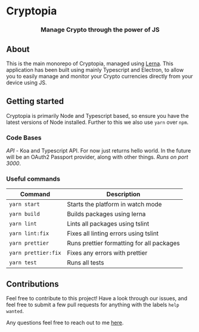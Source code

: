 # Cryptopia

<h3 align="center">Manage Crypto through the power of JS</h3>

## About

This is the main monorepo of Cryptopia, managed using [Lerna](https://github.com/lerna/lerna). This application has been built using mainly Typescript and Electron, to allow you to easily manage and monitor your Crypto currencies directly from your device using JS.

## Getting started

Cryptopia is primarily Node and Typescript based, so ensure you have the latest versions of Node installed. Further to this we also use `yarn` over `npm`.

### Code Bases

_API_ - Koa and Typescript API. For now just returns hello world. In the future will be an OAuth2 Passport provider, along with other things. _Runs on port 3000_.

### Useful commands

| Command             | Description                               |
| ------------------- | ----------------------------------------- |
| `yarn start`        | Starts the platform in watch mode         |
| `yarn build`        | Builds packages using lerna               |
| `yarn lint`         | Lints all packages using tslint           |
| `yarn lint:fix`     | Fixes all linting errors using tslint     |
| `yarn prettier`     | Runs prettier formatting for all packages |
| `yarn prettier:fix` | Fixes any errors with prettier            |
| `yarn test`         | Runs all tests                            |

## Contributions

Feel free to contribute to this project! Have a look through our issues, and feel free to submit a few pull requests for anything with the labels `help wanted`.

Any questions feel free to reach out to me [here](mail:jdabarber5@gmail.com).
